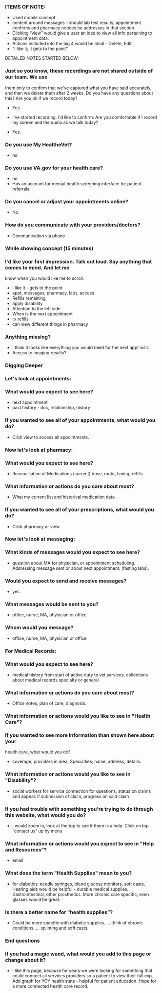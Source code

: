 ### ITEMS OF NOTE:  
* Used mobile concept
* content around messages - should lab test results, appointment confirms 
and pharmacy notices be addresses in that section.  
* Clicking “view” would give a user an idea to view all info pertaining to 
appointment data.  
* Actions included into the big 4 would be ideal - Delete, Edit. 
* “I like it; it gets to the point” 

DETAILED NOTES STARTED BELOW: 
### Just so you know, these recordings are not shared outside of our team. We use 
them only to confirm that we've captured what you have said accurately, and 
then we delete them after 2 weeks. Do you have any questions about this? Are 
you ok if we record today? 
* Yes  

* I've started recording. I'd like to confirm: Are you comfortable if I record 
my screen and the audio as we talk today? 
* Yes. 

### Do you use My HealtheVet? 
* no 
### Do you use VA.gov for your health care? 
* no 
* Has an account for mental health screening interface for patient referrals. 


### Do you cancel or adjust your appointments online? 
* No. 
### How do you communicate with your providers/doctors? 
* Communication via phone 
### While showing concept (15 minutes) 

### I'd like your first impression. Talk  out loud. Say anything that comes to mind. And let me 
know when you would like me to scroll. 

* I like it - gets to the point 
* appt, messages, pharmacy, labs, access 
* Refills remaining 
* apply disability 
* Attention to the left side 
* When is the next appointment 
* rx refills 
* can view different things in pharmacy 

### Anything missing?  
* I think it looks like everything you would need for the next appt visit. 
* Access to imaging results? 

### Digging Deeper 
 
### Let's look at appointments: 
### What would you expect to see here? 
* next appointment 
* past history - doc, relationship, history 

### If you wanted to see all of your appointments, what would you do? 
* Click view to access all appointments. 

### Now let's look at pharmacy: 
### What would you expect to see here? 
* Reconciliation of Medications (current) dose, route, timing, refills 

### What information or actions do you care about most? 
* What my current list and historical medication data
 
### If you wanted to see all of your prescriptions, what would you do? 
* Click pharmacy or view 
### Now let's look at messaging: 
### What kinds of messages would you expect to see here?  
* question about MA for physician, or appointment scheduling. Addressing message sent or about next appointment. (fasting labs). 
### Would you expect to send and receive messages? 
* yes. 

### What messages would be sent to you? 
* office, nurse, MA, physician or office 

### Whom would you message? 
* office, nurse, MA, physician or office 
### For Medical Records: 
### What would you expect to see here? 
* medical history from start of active duty to vet services, collections about medical records specialty or general
 
### What information or actions do you care about most? 
* Office notes, plan of care, diagnosis. 

### What information or actions would you like to see in "Health Care"? 
### If you wanted to see more information than shown here about your 
health care, what would you do? 
* coverage, providers in area, Specialties; name, address, details. 

### What information or actions would you like to see in "Disability”? 
* social workers for service connection for questions, status on claims 
and appeal. If submission of claim, progress on said claim 

### If you had trouble with something you're trying to do through this website, what would you do? 

* I would zoom in, look at the top to see if there is a help. Click on 
top “contact us” up by menu 

### What information or actions would you expect to see in "Help and Resources”? 
* email

### What does the term "Health Supplies" mean to you? 
* for diabetics: needle syringes, blood glucose monitors, soft casts, Hearing aids would be helpful - durable medical supplies. 
Gastrointestinal, other prosthetics. More chronic care specific, even glasses would be great. 


### Is there a better name for "health supplies”? 
* Could be more specific with diabetic supplies......think of 
chronic conditions..... splinting and soft casts. 

### End questions 
### If you had a magic wand, what would you add to this page or change about it? 
* I  like  this  page,  because  for  years  we  were  looking  for  something that could connect all services providers so a patient to view their full exp. Add graph for YOY health stats - helpful for patient education. Hope for a more connected health care record.
